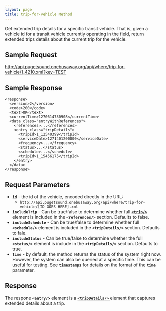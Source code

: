 ```yaml
---
layout: page
title: trip-for-vehicle Method
---
```



Get extended trip details for a specific transit vehicle.  That is, given a vehicle id for a transit vehicle currently operating in the field, return extended trips details about the current trip for the vehicle.

## Sample Request

http://api.pugetsound.onebusaway.org/api/where/trip-for-vehicle/1_4210.xml?key=TEST

## Sample Response

~~~
<response>
  <version>2</version>
  <code>200</code>
  <text>OK</text>
  <currentTime>1270614730908</currentTime>
  <data class="entryWithReferences">
    <references>...</references>
    <entry class="tripDetails">
      <tripId>1_12540399</tripId>
      <serviceDate>1271401200000</serviceDate>
      <frequency>...</frequency>
      <status>...</status>
      <schedule>...</schedule>
      <tripId>1_15456175</tripId>
    </entry>
  </data>
</response>
~~~

## Request Parameters

* **`id`** - the id of the vehicle, encoded directly in the URL:
    * `http://api.pugetsound.onebusaway.org/api/where/trip-for-vehicle/[ID GOES HERE].xml`
* **`includeTrip`** - Can be true/false to determine whether full [**`<trip/>`** ](/api/where/elements/trip) element is included in the **`<references/>`** section.  Defaults to false.
* **`includeSchedule`** - Can be true/false to determine whether full **`<schedule/>`** element is included in the **`<tripDetails/>`** section.  Defaults to fale.
* **`includeStatus`** - Can be true/false to determine whether the full **`<status/>`** element is include in the **`<tripDetails/>`** section.  Defaults to true.
* **`time`** - by default, the method returns the status of the system right now.  However, the system
  can also be queried at a specific time.  This can be useful for testing.  See [**`timestamps`**](/api/where/#timestamps)
  for details on the format of the **`time`** parameter.

## Response

The respone **`<entry/>`** element is a
[**`<tripDetails/>`** ](/api/where/elements/trip-details) element that captures extended
details about a trip.
